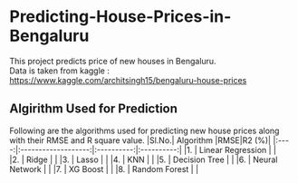 # Predicting-House-Prices-in-Bengaluru
This project predicts price of new houses in Bengaluru.\
Data is taken from kaggle : https://www.kaggle.com/architsingh15/bengaluru-house-prices




## Algirithm Used for Prediction
Following are the algorithms used for predicting new house prices along with their RMSE and R square value.
|Sl.No.|      Algorithm      |RMSE|R2 (%)|
|:----:|:-------------------:|:----------:|:----------:|
|1.    | Linear Regression |        |        
|2.    | Ridge   |       |
|3.    | Lasso   |         |
|4.    | KNN   |         |
|5.    | Decision Tree   |        |
|6.    | Neural Network   |         |
|7.    | XG Boost   |         |
|8.    | Random Forest   |         |
